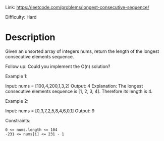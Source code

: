 Link: https://leetcode.com/problems/longest-consecutive-sequence/

Difficulty: Hard

Description
===========
Given an unsorted array of integers nums, return the length of the longest consecutive elements sequence.

Follow up: Could you implement the O(n) solution? 

 

Example 1:

Input: nums = [100,4,200,1,3,2]
Output: 4
Explanation: The longest consecutive elements sequence is [1, 2, 3, 4]. Therefore its length is 4.

Example 2:

Input: nums = [0,3,7,2,5,8,4,6,0,1]
Output: 9

 

Constraints:

    0 <= nums.length <= 104
    -231 <= nums[i] <= 231 - 1

